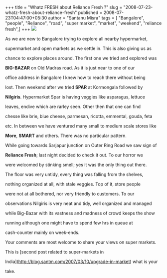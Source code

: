 +++
title = "Whatz FRESH about Reliance Fresh ?"
slug = "2008-07-23-whatz-fresh-about-reliance-fresh"
published = 2008-07-23T04:47:00+05:30
author = "Santanu Misra"
tags = [ "Bangalore", "people", "Reliance", "road", "super market", "market", "weekend", "reliance fresh",]
+++
[![](../images/thumbnails/2008-07-23-whatz-fresh-about-reliance-fresh-reliance-fresh.jpg)](../images/2008-07-23-whatz-fresh-about-reliance-fresh-reliance-fresh.jpg)

As we are new to Bangalore trying to explore all nearby hypermarket,
supermarket and open markets as we settle in. This is also giving us as
chance to explore places around. The first one we tried and explored was
**BIG-BAZAR** on Old Madras road. As it is just near to one of our
office address in Bangalore I knew how to reach there without being
lost. Then weekend after we tried **SPAR** at Kormongala followed by
**Nilgiris**. Hypermarket Spar is having veggies like asparagus, lettuce
leaves, endive which are rarley seen. Other then that one can find
chesse like brie, blue cheese, parmesan, ricotta, emmental, gouda, feta
etc. In between we have ventured many small to medium scale stores like
**More**, **SMART** and others. There was no particular pattern.

While going towards Sarjapur junction on Outer Ring Road we saw sign of
**Reliance Fresh**; last night decided to check it out. To our horror we
were welcomed by stinking smell; yes it was the only thing out there.
The floor was very untidy, every thing was falling from the shelves,
nothing organized at all, with stale veggies. Top of it, store people
were not at all bothered, nor very friendly to customers. To our
observations Nilgiris is very neat and tidy, well organized and managed
while Big-Bazar with its vastness and madness of crowd keeps the show
running although one might have to spend few hrs in queue at
cash-counter mainly on week-ends.

Your comments are most welcome to share your views on super markets.
This is [second post related to super-markets in
India](http://blog.santm.com/2007/03/10/upgrade-in-market) what is your
take.
